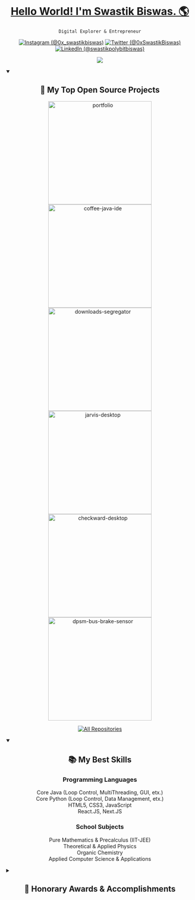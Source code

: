 <link rel='stylesheet' href='https://cdn-uicons.flaticon.com/uicons-brands/css/uicons-brands.css'>

<p align="center">
  <a href="https://swastik.rocks/">
    <h1 align="center">Hello World! I'm Swastik Biswas. 🌎</h1>
  </a>
</p>

<p align="center">
  <code>Digital Explorer & Entrepreneur</code>
</p>

<p align="center">
  <a href="https://instagram.com/0x_swastikbiswas" target="_blank"><img src="https://img.shields.io/badge/Instagram-%23E4405F.svg?style=for-the-badge&logo=Instagram&logoColor=white" alt="Instagram (@0x_swastikbiswas)"/></a>
  <a href="https://twitter.com/0xSwastikBiswas" target="_blank"><img src="https://img.shields.io/badge/Twitter-%231DA1F2.svg?style=for-the-badge&logo=Twitter&logoColor=white" alt="Twitter (@0xSwastikBiswas)"/></a>
  <a href="https://www.linkedin.com/in/swastikpolybitbiswas/" target="_blank"><img src="https://img.shields.io/badge/linkedin-%230077B5.svg?style=for-the-badge&logo=linkedin&logoColor=white" alt="LinkedIn (@swastikpolybitbiswas)"/></a>
 </p>

<p align="center">
  <picture>
  <source 
    srcset="https://github-readme-stats.vercel.app/api?username=PolybitRockzz&show_icons=true&theme=dark"
    media="(prefers-color-scheme: dark)"
  />
  <source
    srcset="https://github-readme-stats.vercel.app/api?username=PolybitRockzz&show_icons=true"
    media="(prefers-color-scheme: light), (prefers-color-scheme: no-preference)"
  />
  <img src="https://github-readme-stats.vercel.app/api?username=PolybitRockzz&show_icons=true" />
  </picture>
</p>

<details open> 
  <summary><h2 align="center">📘 My Top Open Source Projects</h2></summary>
  <p align="center">
    <a href="https://github.com/PolybitRockzz/portfolio"><img width="278" src="https://denvercoder1-github-readme-stats.vercel.app/api/pin/?username=PolybitRockzz&repo=portfolio&theme=dark&bg_color=1F222E&title_color=F85D7F&hide_border=true&icon_color=F8D866&show_icons=false" alt="portfolio"></a>
    <a href="https://github.com/PolybitRockzz/coffee-java-ide"><img width="278" src="https://denvercoder1-github-readme-stats.vercel.app/api/pin/?username=PolybitRockzz&repo=coffee-java-ide&theme=dark&bg_color=1F222E&title_color=F85D7F&hide_border=true&icon_color=F8D866&show_icons=false" alt="coffee-java-ide"></a>
    <a href="https://github.com/PolybitRockzz/downloads-segregator"><img width="278" src="https://denvercoder1-github-readme-stats.vercel.app/api/pin?username=PolybitRockzz&repo=downloads-segregator&theme=dark&bg_color=1F222E&title_color=F85D7F&hide_border=true&icon_color=F8D866&show_icons=false" alt="downloads-segregator"></a>
    <a href="https://github.com/PolybitRockzz/jarvis-desktop"><img width="278" src="https://denvercoder1-github-readme-stats.vercel.app/api/pin/?username=PolybitRockzz&repo=jarvis-desktop&theme=dark&bg_color=1F222E&title_color=F85D7F&hide_border=true&icon_color=F8D866&show_icons=false" alt="jarvis-desktop"></a>
    <a href="https://github.com/PolybitRockzz/checkward-desktop"><img width="278" src="https://denvercoder1-github-readme-stats.vercel.app/api/pin/?username=PolybitRockzz&repo=checkward-desktop&theme=dark&bg_color=1F222E&title_color=F85D7F&hide_border=true&icon_color=F8D866&show_icons=false" alt="checkward-desktop"></a>
    <a href="https://github.com/PolybitRockzz/dpsm-bus-brake-sensor"><img width="278" src="https://denvercoder1-github-readme-stats.vercel.app/api/pin/?username=PolybitRockzz&repo=dpsm-bus-brake-sensor&theme=dark&bg_color=1F222E&title_color=F85D7F&hide_border=true&icon_color=F8D866&show_icons=false" alt="dpsm-bus-brake-sensor"></a>
  </p>

  <p align="center"><a href="https://github.com/PolybitRockzz?tab=repositories&sort=stargazers"><img alt="All Repositories" title="All Repositories" src="https://custom-icon-badges.demolab.com/badge/-Click%20Here%20For%20All%20My%20Repositories-1F222E?style=for-the-badge&logoColor=white&logo=repo"/></a></p>
</details>

<details open>
  <summary><h2 align="center">📚 My Best Skills</h2></summary>
  <h3 align="center">Programming Languages</h3>
  <p align="center">
    Core Java (Loop Control, MultiThreading, GUI, etx.)<br/>
    Core Python (Loop Control, Data Management, etx.)<br/>
    HTML5, CSS3, JavaScript<br/>
    React.JS, Next.JS<br/>
  </p>
  <h3 align="center">School Subjects</h3>
  <p align="center">
    Pure Mathematics & Precalculus (IIT-JEE)</br>
    Theoretical & Applied Physics</br>
    Organic Chemistry</br>
    Applied Computer Science & Applications</br>
  </p>
 </details>
 
 <details>
  <summary><h2 align="center">🏅 Honorary Awards & Accomplishments</h2></summary>
  <h3 align="center">Indian Certificate of Secondary Education Examinations 2022</h3>
  <p align="center">
    Total Score: 95.4%</br>
    Streams: Applied Science & English</br>
  </p>
  <h3 align="center">3rd Place in Cathcon 2022</h3>
  <p align="center">
    Rank: 3rd Place</br>
    Event Type: Competitive Coding Hackathon</br>
    Host: The Cathedral and John Connon School</br>
  </p>
  <h3 align="center">1st Place in Entremit 2023</h3>
  <p align="center">
    Rank: 1st Place</br>
    Event Type: Business Idea Sales Pitch Contest</br>
    Host: Student Outreach, Small Cottage Scale Industries Association</br>
  </p>
  <h3 align="center">1st Place in Manthan 2022</h3>
  <p align="center">
    Rank: 1st Place</br>
    Event Type: Competitive Coding Hackathon</br>
    Host: Modern High Girl's School</br>
  </p>
 </details>

<!--
**PolybitRockzz/PolybitRockzz** is a ✨ _special_ ✨ repository because its `README.md` (this file) appears on your GitHub profile.

Here are some ideas to get you started:

- 🔭 I’m currently working on ...
- 🌱 I’m currently learning ...
- 👯 I’m looking to collaborate on ...
- 🤔 I’m looking for help with ...
- 💬 Ask me about ...
- 📫 How to reach me: ...
- 😄 Pronouns: ...
- ⚡ Fun fact: ...
-->
